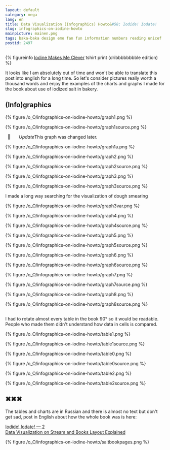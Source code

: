 ```yaml
---
layout: default
category: mega
lang: en
title: Data Visualization (Infographics) Howto&#58; Iodide! Iodate!
slug: infographics-on-iodine-howto
mainpicture: mainen.png
tags: baka-baka design emo fan fun information numbers reading unicef 
postid: 2497
---
```




{% figureinfo <a href="/mega/iodine-makes-me-clever/">Iodine Makes Me Clever</a> tshirt print (dribbbbbbbble edition) %}




It looks like I am absolutely out of time and won't be able to translate this post into english for a long time. So let's consider pictures really worth a thousand words and enjoy the examples of the charts and graphs I made for the book about use of iodized salt in bakery.<!--more-->


## (Info)graphics

<div class="showhide">
<div class="visible">

{% figure /o_O/infographics-on-iodine-howto/graph1.png %}

</div>
<div class="hidden">

{% figure /o_O/infographics-on-iodine-howto/graph1source.png %}

</div>
</div>

<div style="margin-left: 10px; padding-left: 30px; border-left: 3px solid #000;"><i>Update</i>This graph was changed later.</div>


{% figure /o_O/infographics-on-iodine-howto/graph1a.png %}



<div class="showhide">
<div class="visible">

{% figure /o_O/infographics-on-iodine-howto/graph2.png %}


</div>
<div class="hidden">

{% figure /o_O/infographics-on-iodine-howto/graph2source.png %}

</div>
</div>

<div class="showhide">
<div class="visible">

{% figure /o_O/infographics-on-iodine-howto/graph3.png %}


</div>
<div class="hidden">

{% figure /o_O/infographics-on-iodine-howto/graph3source.png %}

</div>
</div>

I made a long way searching for the visualization of dough smearing 



{% figure /o_O/infographics-on-iodine-howto/graph3var.png %}



<div class="showhide">
<div class="visible">

{% figure /o_O/infographics-on-iodine-howto/graph4.png %}


</div>
<div class="hidden">

{% figure /o_O/infographics-on-iodine-howto/graph4source.png %}

</div>
</div>

<div class="showhide">
<div class="visible">

{% figure /o_O/infographics-on-iodine-howto/graph5.png %}


</div>
<div class="hidden">

{% figure /o_O/infographics-on-iodine-howto/graph5source.png %}

</div>
</div>

<div class="showhide">
<div class="visible">

{% figure /o_O/infographics-on-iodine-howto/graph6.png %}


</div>
<div class="hidden">

{% figure /o_O/infographics-on-iodine-howto/graph6source.png %}

</div>
</div>

<div class="showhide">
<div class="visible">

{% figure /o_O/infographics-on-iodine-howto/graph7.png %}


</div>
<div class="hidden">

{% figure /o_O/infographics-on-iodine-howto/graph7source.png %}

</div>
</div>

<div class="showhide">
<div class="visible">

{% figure /o_O/infographics-on-iodine-howto/graph8.png %}


</div>
<div class="hidden">

{% figure /o_O/infographics-on-iodine-howto/graph8source.png %}

</div>
</div>



## 

I had to rotate almost every table in the book 90° so it would be readable. People who made them didn't understand how data in cells is compared.

<div class="showhide">
<div class="visible">

{% figure /o_O/infographics-on-iodine-howto/table1.png %}

</div>
<div class="hidden">

{% figure /o_O/infographics-on-iodine-howto/table1source.png %}

</div>
</div>

<div class="showhide">
<div class="visible">

{% figure /o_O/infographics-on-iodine-howto/table0.png %}


</div>
<div class="hidden">

{% figure /o_O/infographics-on-iodine-howto/table0source.png %}

</div>
</div>

<div class="showhide">
<div class="visible">

{% figure /o_O/infographics-on-iodine-howto/table2.png %}


</div>
<div class="hidden">

{% figure /o_O/infographics-on-iodine-howto/table2source.png %}

</div>
</div>



## ✖✖✖

The tables and charts are in Russian and there is almost no text but don't get sad, post in English about how the whole book was is here:

<a href="/mega/en/2011/infographics-and-book-layout-on-iodine-howto/"> Iodide! Iodate! — 2<br />Data Visualization on Stream and Books Layout Explained</a>



{% figure /o_O/infographics-on-iodine-howto/saltbookpages.png %}

